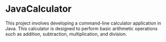 # JavaCalculator
This project involves developing a command-line calculator application in Java. This calculator is designed to perform basic arithmetic operations such as addition, subtraction, multiplication, and division.

